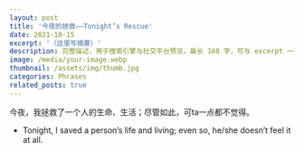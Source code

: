 ```yaml
---
layout: post
title: '今夜的拯救——Tonight’s Rescue'
date: 2021-10-15
excerpt: '（这里写摘要）'
description: 完整描述，用于搜索引擎与社交平台预览，最长 160 字，可与 excerpt 一致
image: /media/your-image.webp
thumbnail: /assets/img/thumb.jpg
categories: Phrases
related_posts: true
---
```


今夜，我拯救了一个人的生命、生活；尽管如此，可ta一点都不觉得。

- Tonight, I saved a person’s life and living; even so, he/she doesn’t feel it at all.